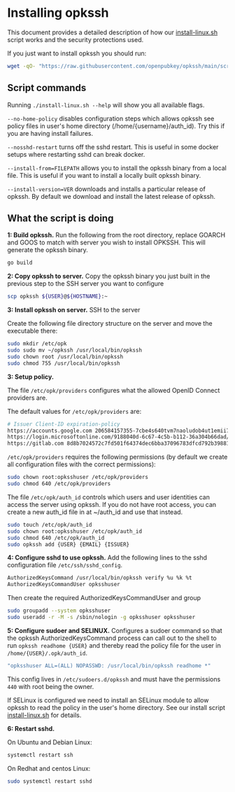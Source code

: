 
# Installing opkssh

This document provides a detailed description of how our [install-linux.sh](install-linux.sh) script works and the security protections used.

If you just want to install opkssh you should run:

```bash
wget -qO- "https://raw.githubusercontent.com/openpubkey/opkssh/main/scripts/install-linux.sh" | sudo bash
```

## Script commands

Running `./install-linux.sh --help` will show you all available flags.

`--no-home-policy` disables configuration steps which allows opkssh see policy files in user's home directory (/home/{username}/auth_id). Try this if you are having install failures.

`--nosshd-restart` turns off the sshd restart. This is useful in some docker setups where restarting sshd can break docker.

`--install-from=FILEPATH` allows you to install the opkssh binary from a local file.
This is useful if you want to install a locally built opkssh binary.

`--install-version=VER` downloads and installs a particular release of opkssh. By default we download and install the latest release of opkssh.

## What the script is doing

**1: Build opkssh.** Run the following from the root directory, replace GOARCH and GOOS to match with server you wish to install OPKSSH. This will generate the opkssh binary.

```bash
go build
```

**2: Copy opkssh to server.** Copy the opkssh binary you just built in the previous step to the SSH server you want to configure

```bash
scp opkssh ${USER}@${HOSTNAME}:~
```

**3: Install opkssh on server.** SSH to the server

Create the following file directory structure on the server and move the executable there:

```bash
sudo mkdir /etc/opk
sudo sudo mv ~/opkssh /usr/local/bin/opkssh
sudo chown root /usr/local/bin/opkssh
sudo chmod 755 /usr/local/bin/opkssh
```

**3: Setup policy.**

The file `/etc/opk/providers` configures what the allowed OpenID Connect providers are.

The default values for `/etc/opk/providers` are:

```bash
# Issuer Client-ID expiration-policy 
https://accounts.google.com 206584157355-7cbe4s640tvm7naoludob4ut1emii7sf.apps.googleusercontent.com 24h
https://login.microsoftonline.com/9188040d-6c67-4c5b-b112-36a304b66dad/v2.0 096ce0a3-5e72-4da8-9c86-12924b294a01 24h
https://gitlab.com 8d8b7024572c7fd501f64374dec6bba37096783dfcd792b3988104be08cb6923 24h
```

`/etc/opk/providers` requires the following permissions (by default we create all configuration files with the correct permissions):

```bash
sudo chown root:opksshuser /etc/opk/providers
sudo chmod 640 /etc/opk/providers
```

The file `/etc/opk/auth_id` controls which users and user identities can access the server using opkssh.
If you do not have root access, you can create a new auth_id file in at ~/auth_id and use that instead.

```bash
sudo touch /etc/opk/auth_id
sudo chown root:opksshuser /etc/opk/auth_id
sudo chmod 640 /etc/opk/auth_id
sudo opkssh add {USER} {EMAIL} {ISSUER}
```

**4: Configure sshd to use opkssh.** Add the following lines to the sshd configuration file `/etc/ssh/sshd_config`.

```bash
AuthorizedKeysCommand /usr/local/bin/opkssh verify %u %k %t
AuthorizedKeysCommandUser opksshuser
```

Then create the required AuthorizedKeysCommandUser and group

```bash
sudo groupadd --system opksshuser
sudo useradd -r -M -s /sbin/nologin -g opksshuser opksshuser
```

**5: Configure sudoer and SELINUX.** Configures a sudoer command so that the opkssh AuthorizedKeysCommand process can call out to the shell to run `opkssh readhome {USER}` and thereby read the policy file for the user in `/home/{USER}/.opk/auth_id`.

```bash
"opksshuser ALL=(ALL) NOPASSWD: /usr/local/bin/opkssh readhome *"
```

This config lives in `/etc/sudoers.d/opkssh` and must have the permissions `440` with root being the owner.

If SELinux is configured we need to install an SELinux module to allow opkssh to read the policy in the user's home directory. See our install script [install-linux.sh](install-linux.sh) for details.

**6: Restart sshd.**

On Ubuntu and Debian Linux:

```bash
systemctl restart ssh
```

On Redhat and centos Linux:

```bash
sudo systemctl restart sshd
```
